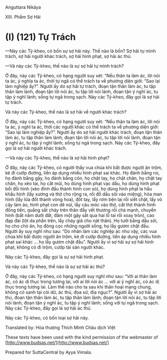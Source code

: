 Aṅguttara Nikāya

XIII. Phẩm Sợ Hãi

# (I) (121) Tự Trách

—Này các Tỷ-kheo, có bốn sự sợ hãi này. Thế nào là bốn? Sợ hãi tự mình trách, sợ hãi người khác trách, sợ hãi hình phạt, sợ hãi ác thú.

—Và này các Tỷ-kheo, thế nào là sự sợ hãi tự mình trách?

Ở đây, này các Tỷ-kheo, có hạng người suy xét: “Nếu thân ta làm ác, lời nói ta ác, ý nghĩa ta ác, thời tự ngã có thể trách ta về phương diện giới: “Sao lại làm nghiệp ấy?”. Người ấy do sợ hãi tự trách, đoạn tận thân làm ác, tu tập thân làm lành, đoạn tận lời nói ác, tu tập lời nói lành, đoạn tận ý nghĩ ác, tu tập ý nghĩ lành; sống tự ngã trong sạch. Này các Tỷ-kheo, đây gọi là sợ hãi tự trách.

Và này các Tỷ-kheo, thế nào là sợ hãi về người khác trách?

Ở đây, này các Tỷ-kheo, có hạng người suy xét: “Nếu thân ta làm ác, lời nói ta ác, ý nghĩ ta ác, thời các người khác có thể trách ta về phương diện giới: “Sao lại làm nghiệp ấy?”. Người ấy do sợ hãi người khác trách, đoạn tận thân làm ác, tu tập thân làm lành, đoạn tận lời nói ác, tu tập lời nói lành, đoạn tận ý nghĩ ác, tu tập ý nghĩ lành; sống tự ngã trong sạch. Này các Tỷ-kheo, đây gọi là sợ hãi người khác trách.

—Và này các Tỷ-kheo, thế nào là sợ hãi hình phạt?

Ở đây, này các Tỷ-kheo, có người thấy vua chúa khi bắt được người ăn trộm, kẻ đi cướp đường, liền áp dụng nhiều hình phạt sai khác. Họ đánh bằng roi, họ đánh bằng gậy, họ đánh bằng côn, họ chặt tay, họ chặt chân, họ chặt tay chân, họ xẻo tai, họ cắt mũi, họ dùng hình phạt vạc dầu, họ dùng hình phạt bối đồi hình (xẻo đỉnh đầu thành hình con sò), họ dùng hình phạt la hầu khẩu hình (lấy xương và thịt cho rộng ra, rồi đổ dầu sôi vào miệng), hỏa man hình (lấy lửa đốt thành vòng hoa), đốt tay, lấy rơm bện lại rồi siết chặt, lấy vỏ cây làm áo, hình phạt con dê núi, lấy câu móc vào thịt, cắt thịt thành hình đồng tiền, quẳng sắt chảy trên thân đầy vết thương rồi chà mạnh, chuyển hình (bắt nằm dưới đất, đâm một gậy sắt qua hai lỗ tai rồi xoay tròn), cao đạp đài (lột da phần trên, lấy chày giã cho nát thân). Họ tưới bằng dầu sôi, họ cho chó ăn, họ đóng cọc những người sống, họ lấy gươm chặt đầu. Người ấy suy nghĩ như sau: “Do nhân làm các nghiệp ác như vậy, các vua chúa khi bắt được người ăn trộm, kẻ đi cướp đường, liền áp dụng nhiều hình phạt sai khác ... họ lấy gươm chặt đầu”. Người ấy vì sợ hãi sự sợ hãi hình phạt, không có đi trộm, cướp tài sản người khác.

Này các Tỷ-kheo, đây gọi là sự sợ hãi hình phạt.

Và này các Tỷ-kheo, thế nào là sự sợ hãi ác thú?

Ở đây, này các Tỷ-kheo, có hạng người suy nghĩ như sau: “Với ai thân làm ác, có ác dị thục trong tương lai, với ai lời nói ác ... với ai ý nghĩ ác, có ác dị thục trong tương lai. Làm thế nào cho ta sau khi thân hoại mạng chung, không có sanh tại cõi dữ, ác thú, đọa xứ, địa ngục?”. Người ấy vì sợ hãi ác thú, đoạn tận thân làm ác, tu tập thân làm lành; đoạn tận lời nói ác, tu tập lời nói lành; đoạn tận ý nghĩ ác, tu tập ý nghĩ lành; sống với tự ngã trong sạch. Này các Tỷ-kheo, đây gọi là sợ hãi ác thú.

Này các Tỷ-kheo, có bốn loại sợ hãi này.

Translated by: Hòa thượng Thích Minh Châu dịch Việt

These texts have been used with the kind permission of the webmaster of [http://www.budsas.net/](http://www.budsas.net/)

Prepared for SuttaCentral by Ayya Vimala.